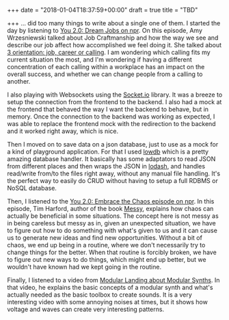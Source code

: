 +++
date = "2018-01-04T18:37:59+00:00"
draft = true
title = "TBD"

+++
... did too many things to write about a single one of them. I started the day by listening to [You 2.0: Dream Jobs on npr](https://www.npr.org/2017/07/31/540648577/you-2-0-how-to-build-a-better-job). On this episode, Amy Wrzesniewski talked about Job Craftmanship and how the way we see and describe our job affect how accomplished we feel doing it. She talked about [3 orientation: job, career or calling](https://www.psychologytoday.com/blog/career-transitions/201206/job-career-calling-key-happiness-and-meaning-work). I am wondering which calling fits my current situation the most, and I'm wondering if having a different concentration of each calling within a workplace has an impact on the overall success, and whether we can change people from a calling to another.

I also playing with Websockets using the [Socket.io](https://socket.io/) library. It was a breeze to setup the connection from the frontend to the backend. I also had a mock at the frontend that behaved the way I want the backend to behave, but in memory. Once the connection to the backend was working as expected, I was able to replace the frontend mock with the redirection to the backend and it worked right away, which is nice.

Then I moved on to save data on a json database, just to use as a mock for a kind of playground application. For that I used [lowdb](https://github.com/typicode/lowdb) which is a pretty amazing database handler. It basically has some adaptators to read JSON from different places and then wraps the JSON in [lodash](https://lodash.com/), and handles read/write from/to the files right away, without any manual file handling. It's the perfect way to easily do CRUD without having to setup a full RDBMS or NoSQL database.

Then, I listened to the [You 2.0: Embrace the Chaos episode on npr](https://www.npr.org/2017/08/07/542091224/you-2-0-why-disorder-may-be-good-for-us). In this episode, Tim Harford, author of the book [Messy](https://www.amazon.ca/Messy-Power-Disorder-Transform-Lives/dp/1594634793), explains how chaos can actually be beneficial in some situations. The concept here is not messy as in being careless but messy as in, given an unexpected situation, we have to figure out how to do something with what's given to us and it can cause us to generate new ideas and find new opportunities. Without a bit of chaos, we end up being in a routine, where we don't necessarily try to change things for the better. When that routine is forcibly broken, we have to figure out new ways to do things, which might end up better, but we wouldn't have known had we kept going in the routine.

Finally, I listened to a video from [Modular Landing about Modular Synths](https://www.youtube.com/watch?v=oBEZF2pAbMg). In that video, he explains the basic concepts of a modular synth and what's actually needed as the basic toolbox to create sounds. It is a very interesting video with some annoying noises at times, but it shows how voltage and waves can create very interesting patterns.